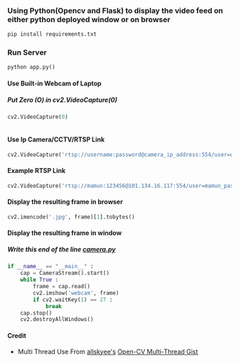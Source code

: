 ### Using Python(Opencv and Flask) to display the video feed on either python deployed window or on browser
```python
pip install requirements.txt

```
### Run Server
```python
python app.py()

```
#### Use Built-in Webcam of Laptop
##### Put Zero (O) in cv2.VideoCapture(0)
```python
cv2.VideoCapture(0)
 
```
#### Use Ip Camera/CCTV/RTSP Link
```python
cv2.VideoCapture('rtsp://username:password@camera_ip_address:554/user=username_password='password'_channel=channel_number_stream=0.sdp')  

 ```
####  Example RTSP Link
```python
cv2.VideoCapture('rtsp://mamun:123456@101.134.16.117:554/user=mamun_password=123456_channel=0_stream=0.sdp')

```
#### Display the resulting frame in browser
```python
cv2.imencode('.jpg', frame)[1].tobytes()

```   
#### Display the resulting frame in window
##### Write this end of the line [camera.py](/camera.py)
```python
if __name__ == "__main__" :
    cap = CameraStream().start()
    while True :
        frame = cap.read()
        cv2.imshow('webcam', frame)
        if cv2.waitKey(1) == 27 :
            break
    cap.stop()
    cv2.destroyAllWindows()      
``` 
#### Credit
 - Multi Thread Use From [allskyee's](https://github.com/allskyee)  [Open-CV Multi-Thread Gist](https://gist.github.com/allskyee/7749b9318e914ca45eb0a1000a81bf56)
